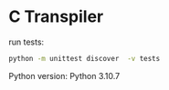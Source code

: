 # C Transpiler

run tests:

```bash
python -m unittest discover  -v tests
```

Python version: Python 3.10.7
